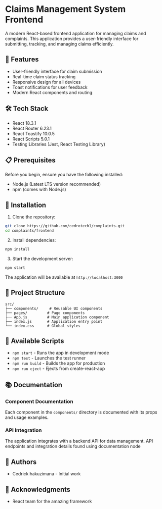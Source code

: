 # Claims Management System Frontend

A modern React-based frontend application for managing claims and complaints. This application provides a user-friendly interface for submitting, tracking, and managing claims efficiently.

## 🚀 Features

- User-friendly interface for claim submission
- Real-time claim status tracking
- Responsive design for all devices
- Toast notifications for user feedback
- Modern React components and routing

## 🛠️ Tech Stack

- React 18.3.1
- React Router 6.23.1
- React Toastify 10.0.5
- React Scripts 5.0.1
- Testing Libraries (Jest, React Testing Library)

## 📋 Prerequisites

Before you begin, ensure you have the following installed:
- Node.js (Latest LTS version recommended)
- npm (comes with Node.js)

## 🔧 Installation

1. Clone the repository:
```bash
git clone https://github.com/cedrotech1/complaints.git
cd complaints/frontend
```

2. Install dependencies:
```bash
npm install
```

3. Start the development server:
```bash
npm start
```

The application will be available at `http://localhost:3000`

## 📁 Project Structure

```
src/
├── components/     # Reusable UI components
├── pages/         # Page components
├── App.js         # Main application component
├── index.js       # Application entry point
└── index.css      # Global styles
```

## 🚀 Available Scripts

- `npm start` - Runs the app in development mode
- `npm test` - Launches the test runner
- `npm run build` - Builds the app for production
- `npm run eject` - Ejects from create-react-app

## 📚 Documentation

### Component Documentation
Each component in the `components/` directory is documented with its props and usage examples.

### API Integration
The application integrates with a backend API for data management. API endpoints and integration details found using documentation node 


## 👥 Authors

- Cedrick hakuzimana - Initial work

## 🙏 Acknowledgments

- React team for the amazing framework
